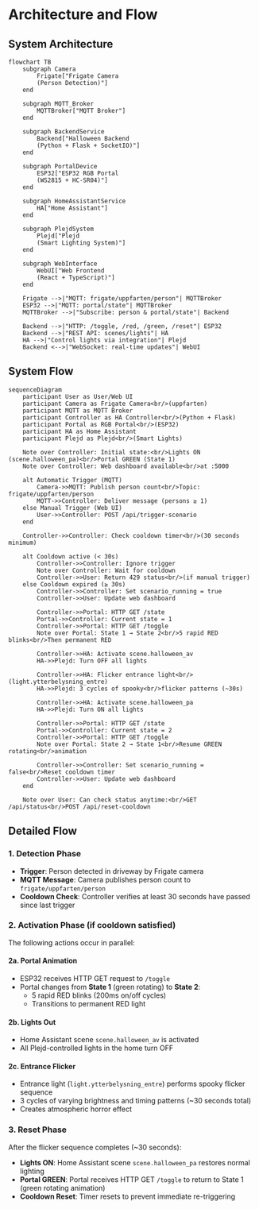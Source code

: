 # Architecture and Flow

## System Architecture

```mermaid
flowchart TB
    subgraph Camera
        Frigate["Frigate Camera
        (Person Detection)"]
    end

    subgraph MQTT_Broker
        MQTTBroker["MQTT Broker"]
    end

    subgraph BackendService
        Backend["Halloween Backend
        (Python + Flask + SocketIO)"]
    end

    subgraph PortalDevice
        ESP32["ESP32 RGB Portal
        (WS2815 + HC-SR04)"]
    end

    subgraph HomeAssistantService
        HA["Home Assistant"]
    end

    subgraph PlejdSystem
        Plejd["Plejd
        (Smart Lighting System)"]
    end

    subgraph WebInterface
        WebUI["Web Frontend
        (React + TypeScript)"]
    end

    Frigate -->|"MQTT: frigate/uppfarten/person"| MQTTBroker
    ESP32 -->|"MQTT: portal/state"| MQTTBroker
    MQTTBroker -->|"Subscribe: person & portal/state"| Backend

    Backend -->|"HTTP: /toggle, /red, /green, /reset"| ESP32
    Backend -->|"REST API: scenes/lights"| HA
    HA -->|"Control lights via integration"| Plejd
    Backend <-->|"WebSocket: real-time updates"| WebUI
```

## System Flow

```mermaid
sequenceDiagram
    participant User as User/Web UI
    participant Camera as Frigate Camera<br/>(uppfarten)
    participant MQTT as MQTT Broker
    participant Controller as HA Controller<br/>(Python + Flask)
    participant Portal as RGB Portal<br/>(ESP32)
    participant HA as Home Assistant
    participant Plejd as Plejd<br/>(Smart Lights)
    
    Note over Controller: Initial state:<br/>Lights ON (scene.halloween_pa)<br/>Portal GREEN (State 1)
    Note over Controller: Web dashboard available<br/>at :5000
    
    alt Automatic Trigger (MQTT)
        Camera->>MQTT: Publish person count<br/>Topic: frigate/uppfarten/person
        MQTT->>Controller: Deliver message (persons ≥ 1)
    else Manual Trigger (Web UI)
        User->>Controller: POST /api/trigger-scenario
    end
    
    Controller->>Controller: Check cooldown timer<br/>(30 seconds minimum)
    
    alt Cooldown active (< 30s)
        Controller->>Controller: Ignore trigger
        Note over Controller: Wait for cooldown
        Controller->>User: Return 429 status<br/>(if manual trigger)
    else Cooldown expired (≥ 30s)
        Controller->>Controller: Set scenario_running = true
        Controller->>User: Update web dashboard
        
        Controller->>Portal: HTTP GET /state
        Portal->>Controller: Current state = 1
        Controller->>Portal: HTTP GET /toggle
        Note over Portal: State 1 → State 2<br/>5 rapid RED blinks<br/>Then permanent RED
        
        Controller->>HA: Activate scene.halloween_av
        HA->>Plejd: Turn OFF all lights
        
        Controller->>HA: Flicker entrance light<br/>(light.ytterbelysning_entre)
        HA->>Plejd: 3 cycles of spooky<br/>flicker patterns (~30s)
        
        Controller->>HA: Activate scene.halloween_pa
        HA->>Plejd: Turn ON all lights
        
        Controller->>Portal: HTTP GET /state
        Portal->>Controller: Current state = 2
        Controller->>Portal: HTTP GET /toggle
        Note over Portal: State 2 → State 1<br/>Resume GREEN rotating<br/>animation
        
        Controller->>Controller: Set scenario_running = false<br/>Reset cooldown timer
        Controller->>User: Update web dashboard
    end
    
    Note over User: Can check status anytime:<br/>GET /api/status<br/>POST /api/reset-cooldown
```

## Detailed Flow

### 1. Detection Phase
- **Trigger**: Person detected in driveway by Frigate camera
- **MQTT Message**: Camera publishes person count to `frigate/uppfarten/person`
- **Cooldown Check**: Controller verifies at least 30 seconds have passed since last trigger

### 2. Activation Phase (if cooldown satisfied)
The following actions occur in parallel:

#### 2a. Portal Animation
- ESP32 receives HTTP GET request to `/toggle`
- Portal changes from **State 1** (green rotating) to **State 2**:
  - 5 rapid RED blinks (200ms on/off cycles)
  - Transitions to permanent RED light

#### 2b. Lights Out
- Home Assistant scene `scene.halloween_av` is activated
- All Plejd-controlled lights in the home turn OFF

#### 2c. Entrance Flicker
- Entrance light (`light.ytterbelysning_entre`) performs spooky flicker sequence
- 3 cycles of varying brightness and timing patterns (~30 seconds total)
- Creates atmospheric horror effect

### 3. Reset Phase
After the flicker sequence completes (~30 seconds):
- **Lights ON**: Home Assistant scene `scene.halloween_pa` restores normal lighting
- **Portal GREEN**: Portal receives HTTP GET `/toggle` to return to State 1 (green rotating animation)
- **Cooldown Reset**: Timer resets to prevent immediate re-triggering
